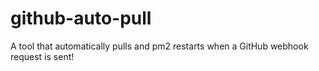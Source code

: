# github-auto-pull
A tool that automatically pulls and pm2 restarts when a GitHub webhook request is sent!
